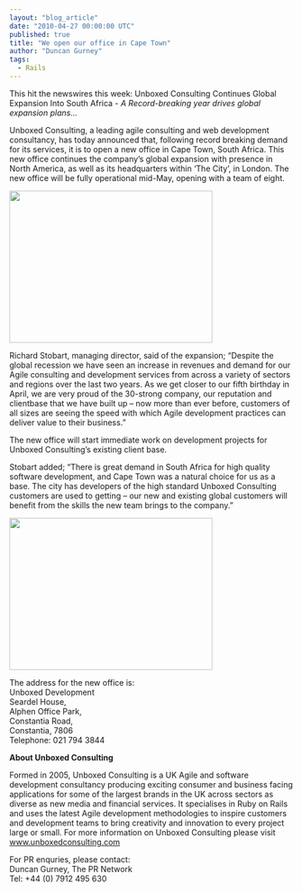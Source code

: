 ```yaml
---
layout: "blog_article"
date: "2010-04-27 00:00:00 UTC"
published: true
title: "We open our office in Cape Town"
author: "Duncan Gurney"
tags:
  - Rails
---
```


<p>This hit the newswires this week:&nbsp;Unboxed Consulting Continues Global Expansion Into South Africa -&nbsp;<i>A Record-breaking year drives global expansion plans&hellip;</i><b><i> </i></b></p>
<p>Unboxed Consulting, a leading agile consulting and web development consultancy, has today announced that, following record breaking demand for its services, it is to open a new office in Cape Town, South Africa.&nbsp;This new office continues the company&rsquo;s global expansion with presence in North America, as well as its headquarters within &lsquo;The City&rsquo;, in London. The new office will be fully operational mid-May, opening with a team of eight.</p>
<p><a href="/uploads/Image/P1000491.JPG"><img width="360" height="270" alt="" src="/uploads/Image/P1000491.JPG" /></a></p>
<p>Richard Stobart, managing director, said of the expansion; &ldquo;Despite the global recession we have seen an increase in revenues and demand for our Agile consulting and development services from across a variety of sectors and regions over the last two years.&nbsp;As we get closer to our fifth birthday in April, we are very proud of the 30-strong company, our reputation and clientbase that we have built up &ndash; now more than ever before, customers of all sizes are seeing the speed with which Agile development practices can deliver value to their business.&rdquo;</p>
<p>The new office will start immediate work on development projects for Unboxed Consulting&rsquo;s existing client base.</p>
<p>Stobart added; &ldquo;There is great demand in South Africa for high quality software development, and Cape Town was a natural choice for us as a base.&nbsp;The city has developers of the high standard Unboxed Consulting customers are used to getting &ndash; our new and existing global customers will benefit from the skills the new team brings to the company.&rdquo;</p>
<p><img width="360" height="270" alt="" src="/uploads/Image/P1000167.JPG" /></p>
<p>The address for the new office is:<br />
Unboxed Development<br />
Seardel House,<br />
Alphen Office Park,<br />
Constantia Road,<br />
Constantia, 7806&nbsp;<br />
Telephone: 021 794 3844</p>
<p><b>About Unboxed Consulting</b></p>
<p>Formed in 2005, Unboxed Consulting is a UK Agile and software development consultancy producing exciting consumer and business facing applications for some of the largest brands in the UK across sectors as diverse as new media and financial services.&nbsp;It specialises in Ruby on Rails and uses the latest Agile development methodologies to inspire customers and development teams to bring creativity and innovation to every project large or small.&nbsp;For more information on Unboxed Consulting please visit <a href="http://www.unboxedconsulting.com">www.unboxedconsulting.com</a></p>
<p>For PR enquries, please contact:<br />
Duncan Gurney, The PR Network<br />
Tel: +44 (0) 7912 495 630</p>
